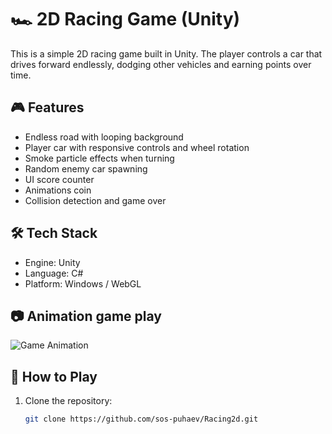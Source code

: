 # 🏎️ 2D Racing Game (Unity)

This is a simple 2D racing game built in Unity. The player controls a car that drives forward endlessly, dodging other vehicles and earning points over time.

## 🎮 Features

- Endless road with looping background
- Player car with responsive controls and wheel rotation
- Smoke particle effects when turning
- Random enemy car spawning
- UI score counter
- Animations coin
- Collision detection and game over

## 🛠️ Tech Stack

- Engine: Unity
- Language: C#
- Platform: Windows / WebGL

## 📷 Animation game play

![Game Animation](2dTraffic.gif)


## 🚀 How to Play

1. Clone the repository:
   ```bash
   git clone https://github.com/sos-puhaev/Racing2d.git